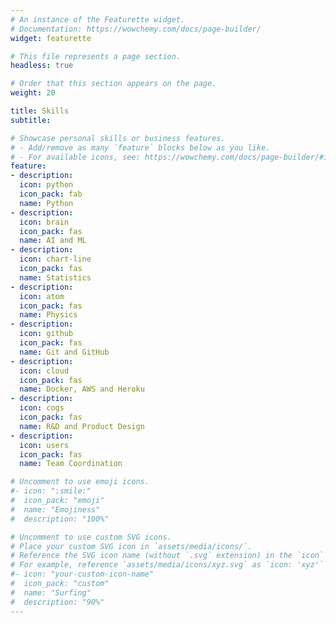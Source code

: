 ```yaml
---
# An instance of the Featurette widget.
# Documentation: https://wowchemy.com/docs/page-builder/
widget: featurette

# This file represents a page section.
headless: true

# Order that this section appears on the page.
weight: 20

title: Skills
subtitle:

# Showcase personal skills or business features.
# - Add/remove as many `feature` blocks below as you like.
# - For available icons, see: https://wowchemy.com/docs/page-builder/#icons
feature:
- description:
  icon: python
  icon_pack: fab
  name: Python
- description:
  icon: brain
  icon_pack: fas
  name: AI and ML
- description:
  icon: chart-line
  icon_pack: fas
  name: Statistics
- description:
  icon: atom
  icon_pack: fas
  name: Physics
- description:
  icon: github
  icon_pack: fas
  name: Git and GitHub
- description:
  icon: cloud
  icon_pack: fas
  name: Docker, AWS and Heroku
- description: 
  icon: cogs
  icon_pack: fas
  name: R&D and Product Design
- description: 
  icon: users
  icon_pack: fas
  name: Team Coordination

# Uncomment to use emoji icons.
#- icon: ":smile:"
#  icon_pack: "emoji"
#  name: "Emojiness"
#  description: "100%"  

# Uncomment to use custom SVG icons.
# Place your custom SVG icon in `assets/media/icons/`.
# Reference the SVG icon name (without `.svg` extension) in the `icon` field.
# For example, reference `assets/media/icons/xyz.svg` as `icon: 'xyz'`
#- icon: "your-custom-icon-name"
#  icon_pack: "custom"
#  name: "Surfing"
#  description: "90%"
---
```

